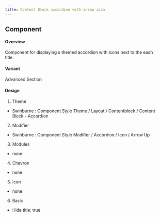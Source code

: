 ```yaml
---
title: Content Block accordion with arrow icon
---
```

## Component
#### Overview
 Component for displaying a themed accordion with icons next to the each title.
#### Variant
 Advanced Section
#### Design
1. Theme
 * Swinburne : Component Style Theme / Layout / Contentblock / Content Block - Accordion
2. Modifier
 * Swinburne : Component Style Modifier / Accordion / Icon / Arrow Up
3. Modules
 * none
4. Chevron
 * none
5. Icon
 * none
6. Basic 
 * Hide title: true
